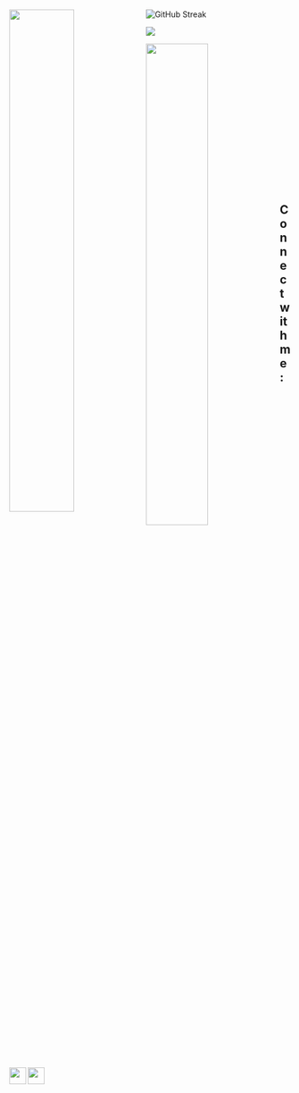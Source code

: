 #
<img align="left" width="48%" src="https://github-readme-stats.vercel.app/api?username=NAGenaev&theme=radical&show_icons=true" />

![GitHub Streak](https://github-readme-streak-stats.herokuapp.com/?user=NAGenaev&theme=radical)

![](https://github-profile-summary-cards.vercel.app/api/cards/profile-details?username=NAGenaev&theme=radical)

<img align="left" width="47%" src="https://github-readme-stats.vercel.app/api/top-langs/?username=NAGenaev&theme=radical&langs_count=10&layout=compact" />

<br/><br/><br/><br/><br/><br/><br/><br/><br/><br/><br/><br/><br/><br/><br/>
## Connect with me:

[<img align="left" width="30px" src="https://cdn3.iconfinder.com/data/icons/social-icons-33/512/Telegram-256.png"/>][telegram]
[<img align="left" width="30px" src="https://cdn2.iconfinder.com/data/icons/social-media-2285/512/1_Instagram_colored_svg_1-256.png"/>][instagram]

[telegram]: https://t.me/NAGenaev
[instagram]: https://www.instagram.com/devops777/
